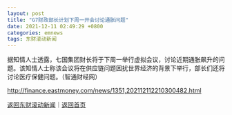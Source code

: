 ```yaml
---
layout: post
title: "G7财政部长计划下周一开会讨论通胀问题"
date: 2021-12-11 02:49:29 +0800
categories: emnews
tags: 东财滚动新闻
---
```


据知情人士透露，七国集团财长将于下周一举行虚拟会议，讨论近期通胀飙升的问题。该知情人士称该会议将在供应链问题困扰世界经济的背景下举行，部长们还将讨论医疗保健问题。（智通财经网）

<http://finance.eastmoney.com/news/1351,202112112210300482.html>

[返回东财滚动新闻](//finews.withounder.com/emnews/)｜[返回首页](//finews.withounder.com/)